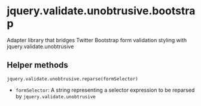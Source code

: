 # jquery.validate.unobtrusive.bootstrap
Adapter library that bridges Twitter Bootstrap form validation styling with jquery.validate.unobtrusive

Helper methods
----
`jquery.validate.unobtrusive.reparse(formSelector)`
- `formSelector`: A string representing a selector expression to be reparsed by `jquery.validate.unobtrusive`
